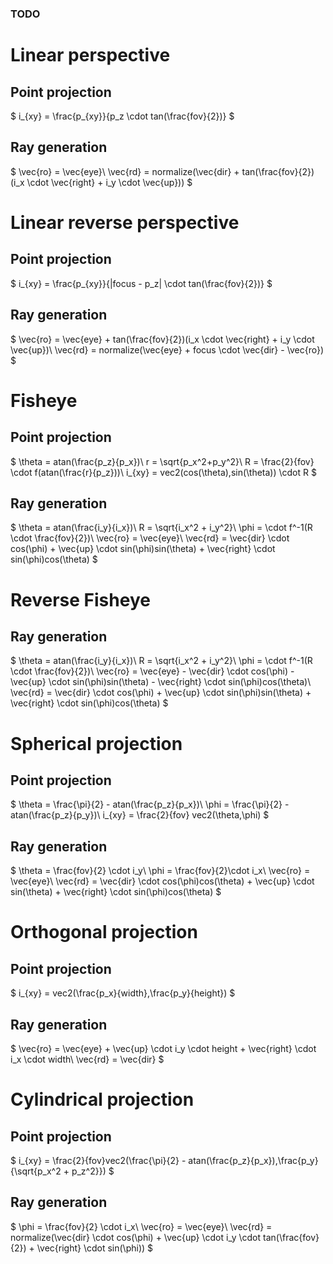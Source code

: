 ### TODO


# Linear perspective

## Point projection

$
i_{xy} = \frac{p_{xy}}{p_z \cdot tan(\frac{fov}{2})}
$

## Ray generation

$
\vec{ro} = \vec{eye}\\
\vec{rd} = normalize(\vec{dir} + tan(\frac{fov}{2})(i_x \cdot \vec{right} + i_y \cdot \vec{up}))
$

# Linear reverse perspective

## Point projection

$
i_{xy} = \frac{p_{xy}}{|focus - p_z| \cdot tan(\frac{fov}{2})}
$

## Ray generation

$
\vec{ro} = \vec{eye} + tan(\frac{fov}{2})(i_x \cdot \vec{right} + i_y \cdot \vec{up})\\
\vec{rd} = normalize(\vec{eye} + focus \cdot \vec{dir} - \vec{ro})
$

# Fisheye

## Point projection

$
\theta = atan(\frac{p_z}{p_x})\\
r = \sqrt{p_x^2+p_y^2}\\
R = \frac{2}{fov} \cdot f(atan(\frac{r}{p_z}))\\
i_{xy} = vec2(cos(\theta),sin(\theta)) \cdot R
$

## Ray generation

$
\theta = atan(\frac{i_y}{i_x})\\
R = \sqrt{i_x^2 + i_y^2}\\
\phi = \cdot f^-1(R \cdot \frac{fov}{2})\\
\vec{ro} = \vec{eye}\\
\vec{rd} = \vec{dir} \cdot cos(\phi) + \vec{up} \cdot sin(\phi)sin(\theta) + \vec{right} \cdot sin(\phi)cos(\theta)
$

# Reverse Fisheye

## Ray generation

$
\theta = atan(\frac{i_y}{i_x})\\
R = \sqrt{i_x^2 + i_y^2}\\
\phi = \cdot f^-1(R \cdot \frac{fov}{2})\\
\vec{ro} = \vec{eye} - \vec{dir} \cdot cos(\phi) - \vec{up} \cdot sin(\phi)sin(\theta) - \vec{right} \cdot sin(\phi)cos(\theta)\\
\vec{rd} = \vec{dir} \cdot cos(\phi) + \vec{up} \cdot sin(\phi)sin(\theta) + \vec{right} \cdot sin(\phi)cos(\theta)
$

# Spherical projection

## Point projection

$
\theta = \frac{\pi}{2} - atan(\frac{p_z}{p_x})\\
\phi = \frac{\pi}{2} - atan(\frac{p_z}{p_y})\\
i_{xy} = \frac{2}{fov} vec2(\theta,\phi)
$

## Ray generation

$
\theta = \frac{fov}{2} \cdot i_y\\
\phi = \frac{fov}{2}\cdot i_x\\
\vec{ro} = \vec{eye}\\
\vec{rd} = \vec{dir} \cdot cos(\phi)cos(\theta) + \vec{up} \cdot sin(\theta) + \vec{right} \cdot sin(\phi)cos(\theta)
$

# Orthogonal projection

## Point projection

$
i_{xy} = vec2(\frac{p_x}{width},\frac{p_y}{height}) 
$

## Ray generation

$
\vec{ro} = \vec{eye} + \vec{up} \cdot i_y \cdot height + \vec{right} \cdot i_x \cdot width\\
\vec{rd} = \vec{dir}
$

# Cylindrical projection

## Point projection

$
i_{xy} = \frac{2}{fov}vec2(\frac{\pi}{2} - atan(\frac{p_z}{p_x}),\frac{p_y}{\sqrt{p_x^2 + p_z^2}})
$

## Ray generation

$
\phi = \frac{fov}{2} \cdot i_x\\
\vec{ro} = \vec{eye}\\
\vec{rd} = normalize(\vec{dir} \cdot cos(\phi) + \vec{up} \cdot i_y \cdot tan(\frac{fov}{2}) + \vec{right} \cdot sin(\phi))
$